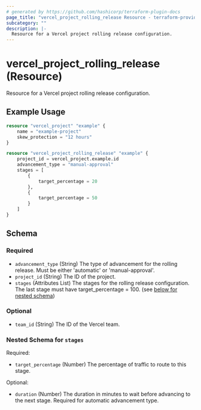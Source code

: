 ```yaml
---
# generated by https://github.com/hashicorp/terraform-plugin-docs
page_title: "vercel_project_rolling_release Resource - terraform-provider-vercel"
subcategory: ""
description: |-
  Resource for a Vercel project rolling release configuration.
---
```


# vercel_project_rolling_release (Resource)

Resource for a Vercel project rolling release configuration.

## Example Usage

```terraform
resource "vercel_project" "example" {
	name = "example-project"
	skew_protection = "12 hours"
}

resource "vercel_project_rolling_release" "example" {
	project_id = vercel_project.example.id
	advancement_type = "manual-approval"
	stages = [
		{
			target_percentage = 20
		},
		{
			target_percentage = 50
		}
	]
}
```

<!-- schema generated by tfplugindocs -->
## Schema

### Required

- `advancement_type` (String) The type of advancement for the rolling release. Must be either 'automatic' or 'manual-approval'.
- `project_id` (String) The ID of the project.
- `stages` (Attributes List) The stages for the rolling release configuration. The last stage must have target_percentage = 100. (see [below for nested schema](#nestedatt--stages))

### Optional

- `team_id` (String) The ID of the Vercel team.

<a id="nestedatt--stages"></a>
### Nested Schema for `stages`

Required:

- `target_percentage` (Number) The percentage of traffic to route to this stage.

Optional:

- `duration` (Number) The duration in minutes to wait before advancing to the next stage. Required for automatic advancement type.
